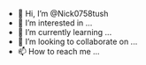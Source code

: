 - 👋 Hi, I’m @Nick0758tush
- 👀 I’m interested in ...
- 🌱 I’m currently learning ...
- 💞️ I’m looking to collaborate on ...
- 📫 How to reach me ...

<!---
Nick0758tush/Nick0758tush is a ✨ special ✨ repository because its `README.md` (this file) appears on your GitHub profile.
You can click the Preview link to take a look at your changes.
--->
